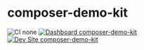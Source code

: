 # composer-demo-kit

![CI none](https://img.shields.io/badge/ci-none-orange.svg)
[![Dashboard composer-demo-kit](https://img.shields.io/badge/dashboard-composer_demo_kit-yellow.svg)](https://dashboard.pantheon.io/sites/65dff51d-e0c9-4a0d-8e85-2607e97e2a1c#dev/code)
[![Dev Site composer-demo-kit](https://img.shields.io/badge/site-composer_demo_kit-blue.svg)](http://dev-composer-demo-kit.pantheonsite.io/)